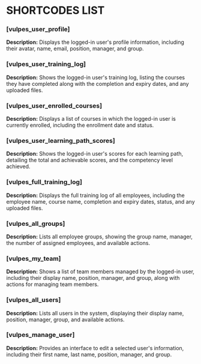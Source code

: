 # SHORTCODES LIST 

### [vulpes_user_profile]
**Description:** Displays the logged-in user's profile information, including their avatar, name, email, position, manager, and group.

### [vulpes_user_training_log]
**Description:** Shows the logged-in user's training log, listing the courses they have completed along with the completion and expiry dates, and any uploaded files.

### [vulpes_user_enrolled_courses]
**Description:** Displays a list of courses in which the logged-in user is currently enrolled, including the enrollment date and status.

### [vulpes_user_learning_path_scores]
**Description:** Shows the logged-in user's scores for each learning path, detailing the total and achievable scores, and the competency level achieved.

### [vulpes_full_training_log]
**Description:** Displays the full training log of all employees, including the employee name, course name, completion and expiry dates, status, and any uploaded files.

### [vulpes_all_groups]
**Description:** Lists all employee groups, showing the group name, manager, the number of assigned employees, and available actions.

### [vulpes_my_team]
**Description:** Shows a list of team members managed by the logged-in user, including their display name, position, manager, and group, along with actions for managing team members.

### [vulpes_all_users]
**Description:** Lists all users in the system, displaying their display name, position, manager, group, and available actions.

### [vulpes_manage_user]
**Description:** Provides an interface to edit a selected user's information, including their first name, last name, position, manager, and group.